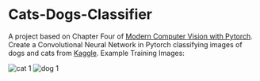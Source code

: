 # Cats-Dogs-Classifier

A project based on Chapter Four of [Modern Computer Vision with Pytorch]. Create a Convolutional Neural Network in Pytorch classifying images of dogs and cats from [Kaggle].
Example Training Images:

![cat 1](https://github.com/aristosp/Cats-Dogs-Classifier/assets/62808962/7442d848-ab19-4ccf-9254-0fc0467388ff)               ![dog 1](https://github.com/aristosp/Cats-Dogs-Classifier/assets/62808962/f0baccfb-6574-47fa-a54d-7b0b2db84fc0)



[Modern Computer Vision with Pytorch]: https://www.oreilly.com/library/view/modern-computer-vision/9781839213472/
[Kaggle]: https://www.kaggle.com/datasets/tongpython/cat-and-dog
